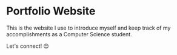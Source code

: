 # Portfolio Website
This is the website I use to introduce myself and keep track of my accomplishments as a Computer Science student.

Let's connect! :blush:
